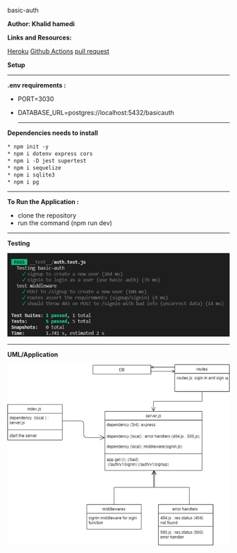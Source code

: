 basic-auth

**Author: Khalid hamedi**

**Links and Resources:**

[Heroku](https://khalidsy-basic-auth.herokuapp.com/)
[Github Actions](https://github.com/khalidsy90/basic-auth/actions)
[pull request](https://github.com/khalidsy90/basic-auth/pull/1)

**Setup**

---

**.env requirements :**

- PORT=3030
- DATABASE_URL=postgres://localhost:5432/basicauth

  ***

**Dependencies needs to install**

    * npm init -y
    * npm i dotenv express cors
    * npm i -D jest supertest
    * npm i sequelize
    * npm i sqlite3
    * npm i pg

---

**To Run the Application :**

- clone the repository
- run the command (npm run dev)

---

**Testing**

![](assets/auth-test.png)

---

**UML/Application**

![](assets/lab06.jpg)
